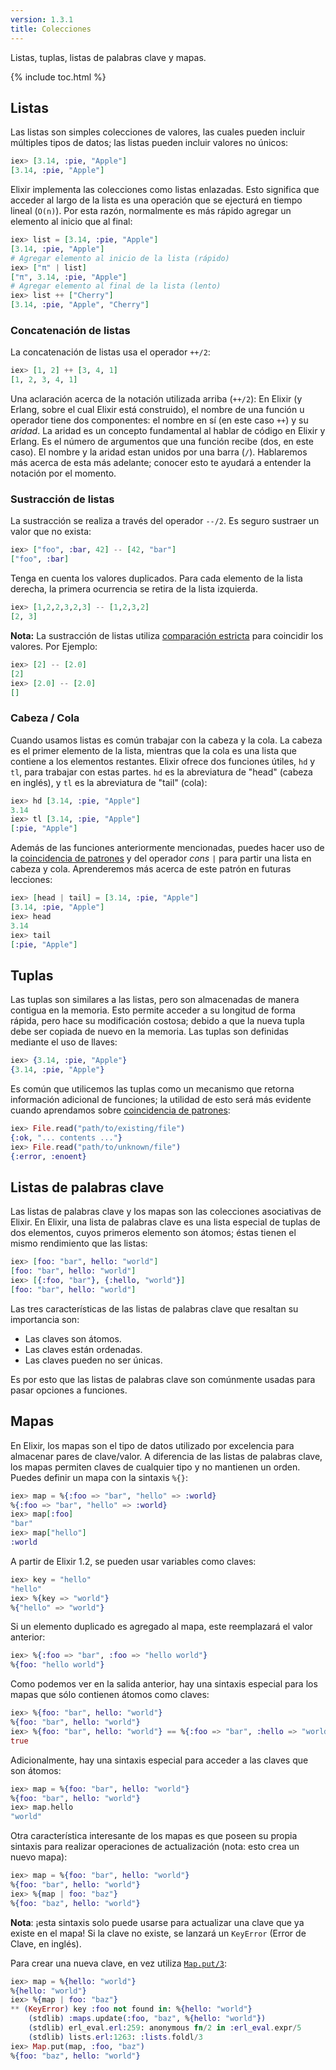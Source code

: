 ```yaml
---
version: 1.3.1
title: Colecciones
---
```


Listas, tuplas, listas de palabras clave y mapas.

{% include toc.html %}

## Listas

Las listas son simples colecciones de valores, las cuales pueden incluir múltiples tipos de datos; las listas pueden incluir valores no únicos:

```elixir
iex> [3.14, :pie, "Apple"]
[3.14, :pie, "Apple"]
```

Elixir implementa las colecciones como listas enlazadas.
Esto significa que acceder al largo de la lista es una operación que se ejecturá en tiempo lineal (`O(n)`).
Por esta razón, normalmente es más rápido agregar un elemento al inicio que al final:

```elixir
iex> list = [3.14, :pie, "Apple"]
[3.14, :pie, "Apple"]
# Agregar elemento al inicio de la lista (rápido)
iex> ["π" | list]
["π", 3.14, :pie, "Apple"]
# Agregar elemento al final de la lista (lento)
iex> list ++ ["Cherry"]
[3.14, :pie, "Apple", "Cherry"]
```


### Concatenación de listas

La concatenación de listas usa el operador `++/2`:

```elixir
iex> [1, 2] ++ [3, 4, 1]
[1, 2, 3, 4, 1]
```

Una aclaración acerca de la notación utilizada arriba (`++/2`):
En Elixir (y Erlang, sobre el cual Elixir está construido), el nombre de una función u operador tiene dos componentes: el nombre en sí (en este caso `++`) y su _aridad_.
La aridad es un concepto fundamental al hablar de código en Elixir y Erlang.
Es el número de argumentos que una función recibe (dos, en este caso).
El nombre y la aridad estan unidos por una barra (`/`). Hablaremos más acerca de esta más adelante; conocer esto te ayudará a entender la notación por el momento.

### Sustracción de listas

La sustracción se realiza a través del operador `--/2`. Es seguro sustraer un valor que no exista:

```elixir
iex> ["foo", :bar, 42] -- [42, "bar"]
["foo", :bar]
```

Tenga en cuenta los valores duplicados.
Para cada elemento de la lista derecha, la primera ocurrencia se retira de la lista izquierda.

```elixir
iex> [1,2,2,3,2,3] -- [1,2,3,2]
[2, 3]
```

**Nota:** La sustracción de listas utiliza [comparación estricta](../basics/#comparación) para coincidir los valores. Por Ejemplo:
```elixir
iex> [2] -- [2.0]
[2]
iex> [2.0] -- [2.0]
[]
```

### Cabeza / Cola

Cuando usamos listas es común trabajar con la cabeza y la cola.
La cabeza es el primer elemento de la lista, mientras que la cola es una lista que contiene a los elementos restantes.
Elixir ofrece dos funciones útiles, `hd` y `tl`, para trabajar con estas partes. `hd` es la abreviatura de "head" (cabeza en inglés), y `tl` es la abreviatura de "tail" (cola):

```elixir
iex> hd [3.14, :pie, "Apple"]
3.14
iex> tl [3.14, :pie, "Apple"]
[:pie, "Apple"]
```

Además de las funciones anteriormente mencionadas, puedes hacer uso de la [coincidencia de patrones](../pattern-matching/) y del operador _cons_ `|` para partir una lista en cabeza y cola. Aprenderemos más acerca de este patrón en futuras lecciones:

```elixir
iex> [head | tail] = [3.14, :pie, "Apple"]
[3.14, :pie, "Apple"]
iex> head
3.14
iex> tail
[:pie, "Apple"]
```

## Tuplas

Las tuplas son similares a las listas, pero son almacenadas de manera contigua en la memoria.
Esto permite acceder a su longitud de forma rápida, pero hace su modificación costosa; debido a que la nueva tupla debe ser copiada de nuevo en la memoria.
Las tuplas son definidas mediante el uso de llaves:

```elixir
iex> {3.14, :pie, "Apple"}
{3.14, :pie, "Apple"}
```

Es común que utilicemos las tuplas como un mecanismo que retorna información adicional de funciones; la utilidad de esto será más evidente cuando aprendamos sobre [coincidencia de patrones](../pattern-matching/):

```elixir
iex> File.read("path/to/existing/file")
{:ok, "... contents ..."}
iex> File.read("path/to/unknown/file")
{:error, :enoent}
```

## Listas de palabras clave

Las listas de palabras clave y los mapas son las colecciones asociativas de Elixir.
En Elixir, una lista de palabras clave es una lista especial de tuplas de dos elementos, cuyos primeros elemento son átomos; éstas tienen el mismo rendimiento que las listas:

```elixir
iex> [foo: "bar", hello: "world"]
[foo: "bar", hello: "world"]
iex> [{:foo, "bar"}, {:hello, "world"}]
[foo: "bar", hello: "world"]
```

Las tres características de las listas de palabras clave que resaltan su importancia son:

+ Las claves son átomos.
+ Las claves están ordenadas.
+ Las claves pueden no ser únicas.

Es por esto que las listas de palabras clave son comúnmente usadas para pasar opciones a funciones.

## Mapas

En Elixir, los mapas son el tipo de datos utilizado por excelencia para almacenar pares de clave/valor.
A diferencia de las listas de palabras clave, los mapas permiten claves de cualquier tipo y no mantienen un orden.
Puedes definir un mapa con la sintaxis `%{}`:

```elixir
iex> map = %{:foo => "bar", "hello" => :world}
%{:foo => "bar", "hello" => :world}
iex> map[:foo]
"bar"
iex> map["hello"]
:world
```

A partir de Elixir 1.2, se pueden usar variables como claves:

```elixir
iex> key = "hello"
"hello"
iex> %{key => "world"}
%{"hello" => "world"}
```

Si un elemento duplicado es agregado al mapa, este reemplazará el valor anterior:

```elixir
iex> %{:foo => "bar", :foo => "hello world"}
%{foo: "hello world"}
```

Como podemos ver en la salida anterior, hay una sintaxis especial para los mapas que sólo contienen átomos como claves:

```elixir
iex> %{foo: "bar", hello: "world"}
%{foo: "bar", hello: "world"}
iex> %{foo: "bar", hello: "world"} == %{:foo => "bar", :hello => "world"}
true
```

Adicionalmente, hay una sintaxis especial para acceder a las claves que son átomos:

```elixir
iex> map = %{foo: "bar", hello: "world"}
%{foo: "bar", hello: "world"}
iex> map.hello
"world"
```

Otra característica interesante de los mapas es que poseen su propia sintaxis para realizar operaciones de actualización (nota: esto crea un nuevo mapa):

```elixir
iex> map = %{foo: "bar", hello: "world"}
%{foo: "bar", hello: "world"}
iex> %{map | foo: "baz"}
%{foo: "baz", hello: "world"}
```

**Nota**: ¡esta sintaxis solo puede usarse para actualizar una clave que ya existe en el mapa! Si la clave no existe, se lanzará un `KeyError` (Error de Clave, en inglés).

Para crear una nueva clave, en vez utiliza [`Map.put/3`](https://hexdocs.pm/elixir/Map.html#put/3):

```elixir
iex> map = %{hello: "world"}
%{hello: "world"}
iex> %{map | foo: "baz"}
** (KeyError) key :foo not found in: %{hello: "world"}
    (stdlib) :maps.update(:foo, "baz", %{hello: "world"})
    (stdlib) erl_eval.erl:259: anonymous fn/2 in :erl_eval.expr/5
    (stdlib) lists.erl:1263: :lists.foldl/3
iex> Map.put(map, :foo, "baz")
%{foo: "baz", hello: "world"}
```
